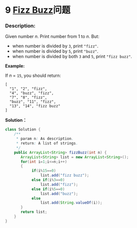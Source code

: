 # 9  [Fizz Buzz](http://www.lintcode.com/en/problem/fizz-buzz/#)问题

### Description:

Given number *n*. Print number from 1 to *n*. But:

- when number is divided by `3`, print `"fizz"`.
- when number is divided by `5`, print `"buzz"`.
- when number is divided by both `3` and `5`, print `"fizz buzz"`.

**Example:**

If *n* = `15`, you should return:

```
[
  "1", "2", "fizz",
  "4", "buzz", "fizz",
  "7", "8", "fizz",
  "buzz", "11", "fizz",
  "13", "14", "fizz buzz"
]
```

**Solution：**

```java
class Solution {
    /**
     * param n: As description.
     * return: A list of strings.
     */
    public ArrayList<String> fizzBuzz(int n) {
       ArrayList<String> list = new ArrayList<String>();
       for(int i=1;i<=n;i++)
       {
            if(i%15==0)
                list.add("fizz buzz");
            else if(i%3==0)
                list.add("fizz");
            else if(i%5==0)
                list.add("buzz");
            else
                list.add(String.valueOf(i));
       }
       return list;
    }  
}
```

